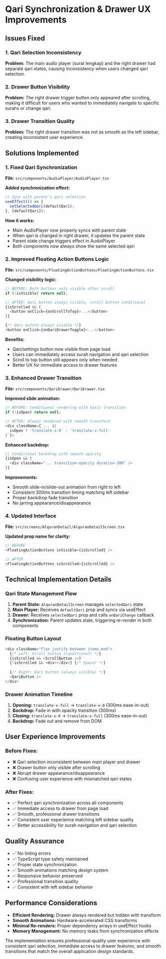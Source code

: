 # Qari Synchronization & Drawer UX Improvements

## Issues Fixed

### 1. Qari Selection Inconsistency
**Problem:** The main audio player (surat lengkap) and the right drawer had separate qari states, causing inconsistency when users changed qari selection.

### 2. Drawer Button Visibility
**Problem:** The right drawer trigger button only appeared after scrolling, making it difficult for users who wanted to immediately navigate to specific surahs or change qari.

### 3. Drawer Transition Quality
**Problem:** The right drawer transition was not as smooth as the left sidebar, creating inconsistent user experience.

## Solutions Implemented

### 1. Fixed Qari Synchronization
**File:** `src/components/AudioPlayer/AudioPlayer.tsx`

**Added synchronization effect:**
```javascript
// Sync with parent's qari selection
useEffect(() => {
  setSelectedQari(defaultQari);
}, [defaultQari]);
```

**How it works:**
- Main AudioPlayer now properly syncs with parent state
- When qari is changed in right drawer, it updates the parent state
- Parent state change triggers effect in AudioPlayer
- Both components now always show the same selected qari

### 2. Improved Floating Action Buttons Logic
**File:** `src/components/FloatingActionButtons/FloatingActionButtons.tsx`

**Changed visibility logic:**
```javascript
// BEFORE: Both buttons only visible after scroll
if (!isVisible) return null;

// AFTER: Qari button always visible, scroll button conditional
{isScrolled && (
  <button onClick={onScrollToTop}>...</button>
)}

{/* Qari button always visible */}
<button onClick={onQariDrawerToggle}>...</button>
```

**Benefits:**
- Qari/settings button now visible from page load
- Users can immediately access surah navigation and qari selection
- Scroll to top button still appears only when needed
- Better UX for immediate access to drawer features

### 3. Enhanced Drawer Transition
**File:** `src/components/QariDrawer/QariDrawer.tsx`

**Improved slide animation:**
```javascript
// BEFORE: Conditional rendering with basic transition
if (!isOpen) return null;

// AFTER: Always rendered with smooth transform
<div className={`... ${
  isOpen ? 'translate-x-0' : 'translate-x-full'
}`}>
```

**Enhanced backdrop:**
```javascript
// Conditional backdrop with smooth opacity
{isOpen && (
  <div className="... transition-opacity duration-300" />
)}
```

**Improvements:**
- Smooth slide-in/slide-out animation from right to left
- Consistent 300ms transition timing matching left sidebar
- Proper backdrop fade transition
- No jarring appearance/disappearance

### 4. Updated Interface
**File:** `src/screens/AlquranDetail/AlquranDetailScreen.tsx`

**Updated prop name for clarity:**
```javascript
// BEFORE
<FloatingActionButtons isVisible={isScrolled} />

// AFTER  
<FloatingActionButtons isScrolled={isScrolled} />
```

## Technical Implementation Details

### Qari State Management Flow
1. **Parent State:** `AlquranDetailScreen` manages `selectedQari` state
2. **Main Player:** Receives `defaultQari` prop and syncs via useEffect
3. **Drawer:** Receives `selectedQari` prop and calls `onQariChange` callback
4. **Synchronization:** Parent updates state, triggering re-render in both components

### Floating Button Layout
```javascript
<div className="flex justify-between items-end">
  {/* Left: Scroll button (conditional) */}
  {isScrolled && <ScrollButton />}
  {!isScrolled && <div></div>} {/* Spacer */}
  
  {/* Right: Qari button (always visible) */}
  <QariButton />
</div>
```

### Drawer Animation Timeline
1. **Opening:** `translate-x-full` → `translate-x-0` (300ms ease-in-out)
2. **Backdrop:** Fade in with opacity transition (300ms)
3. **Closing:** `translate-x-0` → `translate-x-full` (300ms ease-in-out)
4. **Backdrop:** Fade out and remove from DOM

## User Experience Improvements

### Before Fixes:
- ❌ Qari selection inconsistent between main player and drawer
- ❌ Drawer button only visible after scrolling
- ❌ Abrupt drawer appearance/disappearance
- ❌ Confusing user experience with mismatched qari states

### After Fixes:
- ✅ Perfect qari synchronization across all components
- ✅ Immediate access to drawer from page load
- ✅ Smooth, professional drawer transitions
- ✅ Consistent user experience matching left sidebar quality
- ✅ Better accessibility for surah navigation and qari selection

## Quality Assurance

- ✅ No linting errors
- ✅ TypeScript type safety maintained
- ✅ Proper state synchronization
- ✅ Smooth animations matching design system
- ✅ Responsive behavior preserved
- ✅ Professional transition quality
- ✅ Consistent with left sidebar behavior

## Performance Considerations

- **Efficient Rendering:** Drawer always rendered but hidden with transform
- **Smooth Animations:** Hardware-accelerated CSS transforms
- **Minimal Re-renders:** Proper dependency arrays in useEffect hooks
- **Memory Management:** No memory leaks from synchronization effects

The implementation ensures professional-quality user experience with consistent qari selection, immediate access to drawer features, and smooth transitions that match the overall application design standards.
